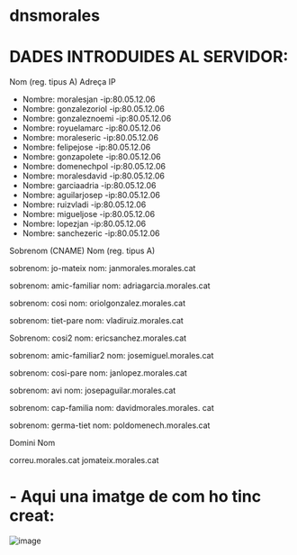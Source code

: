 # dnsmorales
# DADES INTRODUIDES AL SERVIDOR:



Nom (reg. tipus A)       Adreça IP

   - Nombre: moralesjan  -ip:80.05.12.06
- Nombre: gonzalezoriol -ip:80.05.12.06
- Nombre: gonzaleznoemi -ip:80.05.12.06
- Nombre: royuelamarc -ip:80.05.12.06
- Nombre: moraleseric -ip:80.05.12.06
- Nombre: felipejose -ip:80.05.12.06
- Nombre: gonzapolete -ip:80.05.12.06
- Nombre: domenechpol -ip:80.05.12.06
- Nombre: moralesdavid -ip:80.05.12.06
- Nombre: garciaadria -ip:80.05.12.06
- Nombre: aguilarjosep -ip:80.05.12.06
- Nombre: ruizvladi -ip:80.05.12.06
- Nombre: migueljose -ip:80.05.12.06
- Nombre: lopezjan -ip:80.05.12.06
- Nombre: sanchezeric -ip:80.05.12.06







Sobrenom (CNAME)                 Nom (reg. tipus A)

  sobrenom: jo-mateix            nom: janmorales.morales.cat


  sobrenom: amic-familiar        nom: adriagarcia.morales.cat

  sobrenom: cosi                 nom: oriolgonzalez.morales.cat

  sobrenom: tiet-pare            nom: vladiruiz.morales.cat

  Sobrenom: cosi2                nom: ericsanchez.morales.cat
  
  sobrenom: amic-familiar2       nom: josemiguel.morales.cat

  sobrenom: cosi-pare            nom: janlopez.morales.cat

  sobrenom: avi                  nom: josepaguilar.morales.cat

  sobrenom: cap-familia          nom: davidmorales.morales.
  cat
  
  sobrenom: germa-tiet           nom: poldomenech.morales.cat


Domini                           Nom

correu.morales.cat               jomateix.morales.cat


# - Aqui una imatge de com ho tinc creat:
![image](https://github.com/moralesgz/dnsmorales/assets/145341976/d55362c7-a598-4ffe-8b91-c7a64fc1301b)
